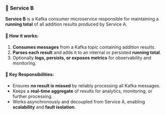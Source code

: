 ### 🧮 **Service B**

**Service B** is a Kafka consumer microservice responsible for maintaining a **running total** of all addition results produced by Service A.

#### 🔁 How it works:

1. **Consumes messages** from a Kafka topic containing addition results.
2. **Parses each result** and adds it to an internal or persisted **running total**.
3. Optionally **logs, persists, or exposes metrics** for observability and monitoring.

#### 🧠 Key Responsibilities:

* Ensures **no result is missed** by reliably processing all Kafka messages.
* Keeps a **real-time aggregate** of results for analytics, monitoring, or further processing.
* Works asynchronously and decoupled from Service A, enabling **scalability** and **fault isolation**.

